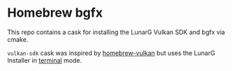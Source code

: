 # Homebrew bgfx

This repo contains a cask for installing the LunarG Vulkan SDK and bgfx via cmake.

`vulkan-sdk` cask was inspired by [homebrew-vulkan](https://github.com/apenngrace/homebrew-vulkan) but uses 
the LunarG Installer in [terminal](https://vulkan.lunarg.com/doc/sdk/1.2.189.0/mac/getting_started.html) mode. 

